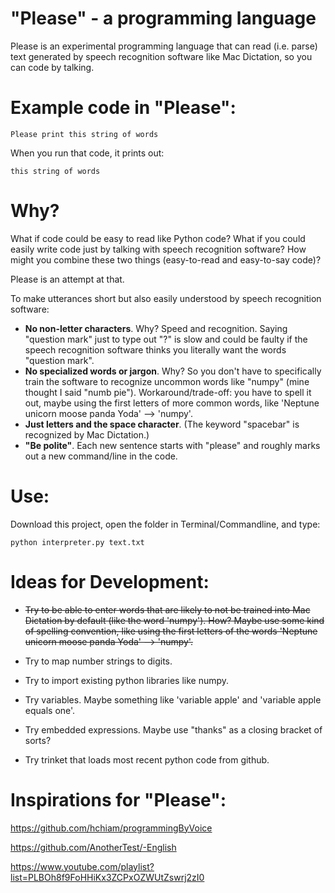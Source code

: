 # "Please" - a programming language

Please is an experimental programming language that can read (i.e. parse) text generated by speech recognition software like Mac Dictation, so you can code by talking.

# Example code in "Please":

    Please print this string of words

When you run that code, it prints out:

    this string of words

# Why?

What if code could be easy to read like Python code? What if you could easily write code just by talking with speech recognition software? How might you combine these two things (easy-to-read and easy-to-say code)?

Please is an attempt at that.

To make utterances short but also easily understood by speech recognition software:

* **No non-letter characters**. Why? Speed and recognition. Saying "question mark" just to type out "?" is slow and could be faulty if the speech recognition software thinks you literally want the words "question mark".
* **No specialized words or jargon**. Why? So you don't have to specifically train the software to recognize uncommon words like "numpy" (mine thought I said "numb pie"). Workaround/trade-off: you have to spell it out, maybe using the first letters of more common words, like 'Neptune unicorn moose panda Yoda' --> 'numpy'.
* **Just letters and the space character**. (The keyword "spacebar" is recognized by Mac Dictation.)
* **"Be polite"**. Each new sentence starts with "please" and roughly marks out a new command/line in the code.

# Use:

Download this project, open the folder in Terminal/Commandline, and type:

    python interpreter.py text.txt

# Ideas for Development:

* ~~Try to be able to enter words that are likely to not be trained into Mac Dictation by default (like the word 'numpy'). How? Maybe use some kind of spelling convention, like using the first letters of the words 'Neptune unicorn moose panda Yoda' --> 'numpy'.~~

* Try to map number strings to digits.

* Try to import existing python libraries like numpy.

* Try variables. Maybe something like 'variable apple' and 'variable apple equals one'.

* Try embedded expressions. Maybe use "thanks" as a closing bracket of sorts?

* Try trinket that loads most recent python code from github.

# Inspirations for "Please":

https://github.com/hchiam/programmingByVoice

https://github.com/AnotherTest/-English

https://www.youtube.com/playlist?list=PLBOh8f9FoHHiKx3ZCPxOZWUtZswrj2zI0
